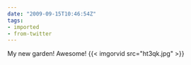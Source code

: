 ```yaml
---
date: "2009-09-15T10:46:54Z"
tags:
- imported
- from-twitter
---
```

My new garden! Awesome! {{< imgorvid src="ht3qk.jpg" >}}
